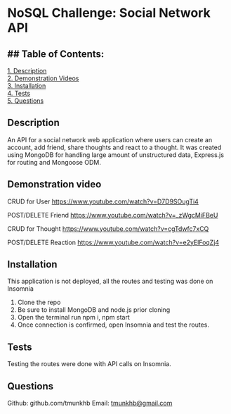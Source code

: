 # NoSQL Challenge: Social Network API

##  ## Table of Contents:  
[1. Description](#Description)   
[2. Demonstration Videos](#Demonstration-Videos)  
[3. Installation](#Installation)  
[4. Tests](#Tests)     
[5. Questions](#Questions)

## Description
An API for a social network web application where users can create an account, add friend, share thoughts and react to a thought. It was created using MongoDB for handling large amount of unstructured data, Express.js for routing and Mongoose ODM.

## Demonstration video
CRUD for User
https://www.youtube.com/watch?v=D7D9SOugTi4

POST/DELETE Friend
https://www.youtube.com/watch?v=_zWgcMiFBeU

CRUD for Thought
https://www.youtube.com/watch?v=cgTdwfc7xCQ

POST/DELETE Reaction
https://www.youtube.com/watch?v=e2yElFoqZj4

## Installation
This application is not deployed, all the routes and testing was done on Insomnia
1. Clone the repo
2. Be sure to install MongoDB and node.js prior cloning
3. Open the terminal run npm i, npm start
4. Once connection is confirmed, open Insomnia and test the routes.

## Tests
Testing the routes were done with API calls on Insomnia.

## Questions

Github: github.com/tmunkhb
Email: tmunkhb@gmail.com
